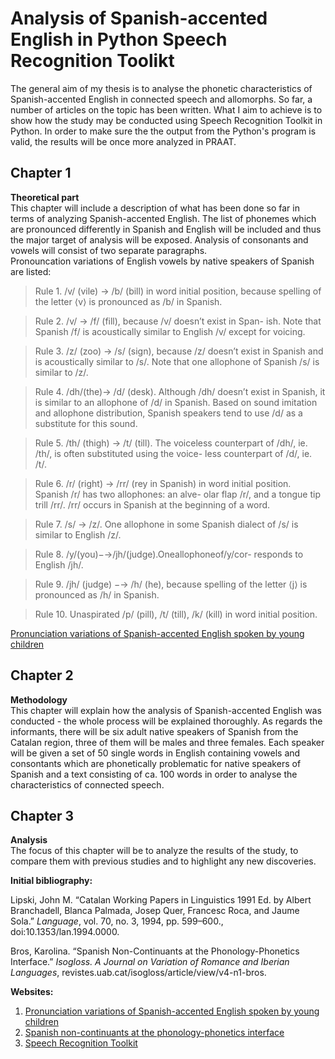 # Analysis of Spanish-accented English in Python Speech Recognition Toolikt  
The general aim of my thesis is to analyse the phonetic characteristics of Spanish-accented English in connected speech and allomorphs. So far, a number of articles on the topic has been written. What I aim to achieve is to show how the study may be conducted using Speech Recognition Toolkit in Python. In order to make sure the the output from the Python's program is valid, the results will be once more analyzed in PRAAT. 

## Chapter 1  
**Theoretical part**  
This chapter will include a description of what has been done so far in terms of analyzing Spanish-accented English. The list of phonemes which are pronounced differently in Spanish and English will be included and thus the major target of analysis will be exposed. Analysis of consonants and vowels will consist of two separate paragraphs.  
Pronouncation variations of English vowels by native speakers of Spanish are listed:

>Rule 1. /v/ (vile) → /b/ (bill) in word initial position, because spelling of the letter ⟨v⟩ is pronounced as /b/ in Spanish.

>Rule 2. /v/ → /f/ (fill), because /v/ doesn’t exist in Span- ish. Note that Spanish /f/ is acoustically similar to English /v/ except for voicing.  

>Rule 3. /z/ (zoo) → /s/ (sign), because /z/ doesn’t exist in Spanish and is acoustically similar to /s/. Note that one allophone of Spanish /s/ is similar to /z/.  

>Rule 4. /dh/(the)→ /d/ (desk). Although /dh/ doesn’t exist in Spanish, it is similar to an allophone of /d/ in Spanish. Based on sound imitation and allophone distribution, Spanish speakers tend to use /d/ as a substitute for this sound.  

>Rule 5. /th/ (thigh) → /t/ (till). The voiceless counterpart of /dh/, ie. /th/, is often substituted using the voice- less counterpart of /d/, ie. /t/.  

>Rule 6. /r/ (right) → /rr/ (rey in Spanish) in word initial position. Spanish /r/ has two allophones: an alve- olar flap /r/, and a tongue tip trill /rr/. /rr/ occurs in Spanish at the beginning of a word.  

>Rule 7. /s/ → /z/. One allophone in some Spanish dialect of /s/ is similar to English /z/.  

>Rule 8. /y/(you)−→/jh/(judge).Oneallophoneof/y/cor- responds to English /jh/.  

>Rule 9. /jh/ (judge) −→ /h/ (he), because spelling of the letter ⟨j⟩ is pronounced as /h/ in Spanish.  

>Rule 10. Unaspirated /p/ (pill), /t/ (till), /k/ (kill) in word initial position.

[Pronunciation variations of Spanish-accented English spoken by young children](https://www.researchgate.netpublication221479581_Pronunciation_variations_of_Spanish-accented_English_spoken_by_young_children "To the site")

## Chapter 2  
**Methodology**  
This chapter will explain how the analysis of Spanish-accented English was conducted - the whole process will be explained thoroughly. As regards the informants, there will be six adult native speakers of Spanish from the Catalan region, three of them will be males and three females. Each speaker will be given a set of 50 single words in English containing vowels and consontants which are phonetically problematic for native speakers of Spanish and a text consisting of ca. 100 words in order to analyse the characteristics of connected speech.  

## Chapter 3  
**Analysis**  
The focus of this chapter will be to analyze the results of the study, to compare them with previous studies and to highlight any new discoveries.

**Initial bibliography:**   

Lipski, John M. “Catalan Working Papers in Linguistics 1991 Ed. by Albert Branchadell, Blanca Palmada, Josep Quer, Francesc Roca, and Jaume Sola.” *Language*, vol. 70, no. 3, 1994, pp. 599–600., doi:10.1353/lan.1994.0000.  

Bros, Karolina. “Spanish Non-Continuants at the Phonology-Phonetics Interface.” *Isogloss. A Journal on Variation of Romance and Iberian Languages*, revistes.uab.cat/isogloss/article/view/v4-n1-bros.  

**Websites:**  

1. [Pronunciation variations of Spanish-accented English spoken by young children](https://www.researchgate.netpublication221479581_Pronunciation_variations_of_Spanish-accented_English_spoken_by_young_children "To the site")  
2. [Spanish non-continuants at the phonology-phonetics interface](https://www.researchgate.net/publication/331575900_Spanish_non-continuants_at_the_phonology-phonetics_interface "To the site")  
3. [Speech Recognition Toolkit](https://pypi.org/project/SpeechRecognition/ "To the site")
